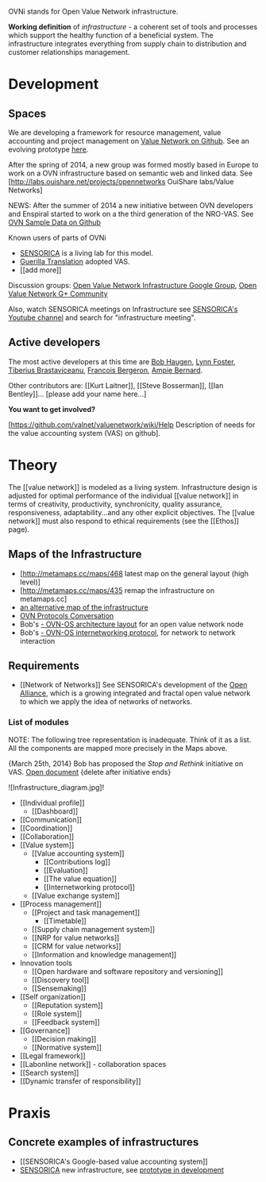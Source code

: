 OVNi stands for Open Value Network infrastructure. 

**Working definition** of *infrastructure* - a coherent set of tools and processes which support the healthy function of a beneficial system. The infrastructure integrates everything from supply chain to distribution and customer relationships management. 
  
# Development 
## Spaces
We are developing a framework for resource management, value accounting and project management on [Value Network on Github](http://github.com/valnet/valuenetwork). See an evolving prototype [here](http://valnet.webfactional.com/). 

After the spring of 2014, a new group was formed mostly based in Europe to work on a OVN infrastructure based on semantic web and linked data. See [http://labs.ouishare.net/projects/opennetworks OuiShare labs/Value Networks]

NEWS: After the summer of 2014 a new initiative between OVN developers and Enspiral started to work on a the third generation of the NRO-VAS. See [OVN Sample Data on Github](https://github.com/openvocab/ovn/wiki/OVN-Sample-Data)


Known users of parts of OVNi
* [SENSORICA](http://www.sensorica.co) is a living lab for this model.
* [Guerilla Translation](http://guerrillatranslation.com/) adopted VAS. 
* [[add more]]


Discussion groups: [Open Value Network Infrastructure Google Group](https://groups.google.com/forum/#!forum/ovnsinfrastructure), [Open Value Network G+ Community](https://plus.google.com/u/0/communities/107417561773024707336)

Also, watch SENSORICA meetings on Infrastructure see [SENSORICA's Youtube channel](http://www.youtube.com/user/SENSORICAgroup) and search for "infrastructure meeting".

## Active developers
The most active developers at this time are [Bob Haugen](http://plus.google.com/u/0/113885495827197979519/about), [Lynn Foster](https://plus.google.com/u/0/117655697495578168334/posts), [Tiberius Brastaviceanu](http://plus.google.com/117593809719446924575/about), [Francois Bergeron](http://plus.google.com/116029027511536438331/about), [Ampie Bernard](https://plus.google.com/u/0/114765853030329012951/posts).

Other contributors are: [[Kurt Laitner]], [[Steve Bosserman]], [[Ian Bentley]]... [please add your name here...]


**You want to get involved?**

[https://github.com/valnet/valuenetwork/wiki/Help Description of needs for the value accounting system (VAS) on github].

# Theory
The [[value network]] is modeled as a living system. Infrastructure design is adjusted for optimal performance of the individual [[value network]] in terms of creativity, productivity, synchronicity, quality assurance, responsiveness, adaptability...and any other explicit objectives. The [[value network]] must also respond to ethical requirements (see the [[Ethos]] page).  

## Maps of the Infrastructure 
* [http://metamaps.cc/maps/468 latest map on the general layout (high level)]
* [http://metamaps.cc/maps/435 remap the infrastructure on metamaps.cc]
* [an alternative map of the infrastructure](http://metamaps.cc/maps/439)
* [OVN Protocols Conversation](http://metamaps.cc/maps/437)
* Bob's [- OVN-OS architecture layout](http://metamaps.cc/maps/442) for an open value network node
* Bob's [- OVN-OS internetworking protocol](http://metamaps.cc/maps/437), for network to network interaction

## Requirements
* [[Network of Networks]]
See SENSORICA's development of the [Open Alliance](http://www.sensorica.co/home/working-space/labonline-network/montreal-labonline/project-vie/the-open-alliance), which is a growing integrated and fractal open value network to which we apply the idea of networks of networks. 

### List of modules
NOTE: The following tree representation is inadequate. Think of it as a list. All the components are mapped more precisely in the Maps above. 

{March 25th, 2014} Bob has proposed the *Stop and Rethink* initiative on VAS. [Open document](https://docs.google.com/document/d/1FKyn84Rz4YYJe1USRWnu73A4rV3BIKBfXZt0WuOK8jk/edit#heading=h.9aj4y11z1knd) {delete after initiative ends}

 

![Infrastructure_diagram.jpg]!

* [[Individual profile]]
    * [[Dashboard]]
* [[Communication]]
* [[Coordination]]
* [[Collaboration]]
* [[Value system]]
    * [[Value accounting system]]
        * [[Contributions log]]
        * [[Evaluation]]
        * [[The value equation]]
        * [[Internetworking protocol]]
    * [[Value exchange system]]
* [[Process management]]
    * [[Project and task management]]
        * [[Timetable]]
    * [[Supply chain management system]]
    * [[NRP for value networks]]
    * [[CRM for value networks]]
    * [[Information and knowledge management]]
* Innovation tools
    * [[Open hardware and software repository and versioning]]
    * [[Discovery tool]]
    * [[Sensemaking]]
* [[Self organization]]
    * [[Reputation system]]
    * [[Role system]]
    * [[Feedback system]]
* [[Governance]]
    * [[Decision making]]
    * [[Normative system]]
* [[Legal framework]]
* [[Labonline network]] - collaboration spaces
* [[Search system]]
* [[Dynamic transfer of responsibility]]

# Praxis
## Concrete examples of infrastructures
* [[SENSORICA's Google-based value accounting system]]
* [SENSORICA](http://www.SENSORICA.co) new infrastructure, see [prototype in development](http://valnet.webfactional.com/)

